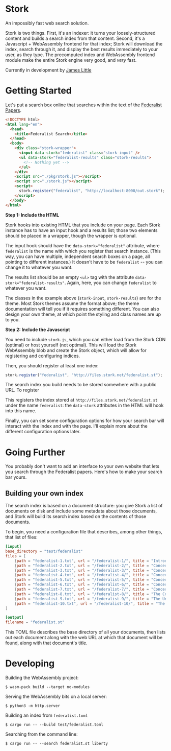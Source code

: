 # Stork

An impossibly fast web search solution.

Stork is two things. First, it's an indexer: it turns your loosely-structured content and builds a search index from that content. Second, it's a Javascript + WebAssembly frontend for that index; Stork will download the index, search through it, and display the best results immediately to your user, as they type. The precomputed index and WebAssembly frontend module make the entire Stork engine very good, and _very_ fast.

Currently in development by [James Little](https://jameslittle.me)

# Getting Started

Let's put a search box online that searches within the text of the [Federalist Papers](https://www.youtube.com/watch?v=DPgE7PNzXag).

```html
<!DOCTYPE html>
<html lang="en">
  <head>
    <title>Federalist Search</title>
  </head>
  <body>
    <div class="stork-wrapper">
      <input data-stork="federalist" class="stork-input" />
      <ul data-stork="federalist-results" class="stork-results">
        <!-- Nothing yet -->
      </ul>
    </div>
    <script src="./pkg/stork.js"></script>
    <script src="./stork.js"></script>
    <script>
      stork.register("federalist", "http://localhost:8000/out.stork");
    </script>
  </body>
</html>
```

**Step 1: Include the HTML**

Stork hooks into existing HTML that you include on your page. Each Stork instance has to have an input hook and a results list; those two elements should be placed in a wrapper, though the wrapper is optional.

The input hook should have the `data-stork="federalist"` attribute, where `federalist` is the name with which you register that search instance. (This way, you can have multiple, independent search boxes on a page, all pointing to different instances.) It doesn't have to be `federalist` -- you can change it to whatever you want.

The results list should be an empty `<ul>` tag with the attribute `data-stork="federalist-results"`. Again, here, you can change `federalist` to whatever you want.

The classes in the example above (`stork-input`, `stork-results`) are for the theme. Most Stork themes assume the format above; the theme documentation will tell you if it requires something different. You can also design your own theme, at which point the styling and class names are up to you.

**Step 2: Include the Javascript**

You need to include `stork.js`, which you can either load from the Stork CDN (optimal) or host yourself (not optimal). This will load the Stork WebAssembly blob and create the Stork object, which will allow for registering and configuring indices.

Then, you should register at least one index:

```javascript
stork.register("federalist", "http://files.stork.net/federalist.st");
```

The search index you build needs to be stored somewhere with a public URL. To register

This registers the index stored at `http://files.stork.net/federalist.st` under the name `federalist`: the `data-stork` attributes in the HTML will hook into this name.

Finally, you can set some configuration options for how your search bar will interact with the index and with the page. I'll explain more about the different configuration options later.

# Going Further

You probably don't want to add an interface to your own website that lets you search through the Federalist papers. Here's how to make your search bar yours.

## Building your own index

The search index is based on a document structure: you give Stork a list of documents on disk and include some metadata about those documents, and Stork will build its search index based on the contents of those documents.

To begin, you need a configuration file that describes, among other things, that list of files:

```toml
[input]
base_directory = "test/federalist"
files = [
    {path = "federalist-1.txt", url = "/federalist-1/", title = "Introduction"},
    {path = "federalist-2.txt", url = "/federalist-2/", title = "Concerning Dangers from Foreign Force and Influence"},
    {path = "federalist-3.txt", url = "/federalist-3/", title = "Concerning Dangers from Foreign Force and Influence 2"},
    {path = "federalist-4.txt", url = "/federalist-4/", title = "Concerning Dangers from Foreign Force and Influence 3"},
    {path = "federalist-5.txt", url = "/federalist-5/", title = "Concerning Dangers from Foreign Force and Influence 4"},
    {path = "federalist-6.txt", url = "/federalist-6/", title = "Concerning Dangers from Dissensions Between the States"},
    {path = "federalist-7.txt", url = "/federalist-7/", title = "Concerning Dangers from Dissensions Between the States 2"},
    {path = "federalist-8.txt", url = "/federalist-8/", title = "The Consequences of Hostilities Between the States"},
    {path = "federalist-9.txt", url = "/federalist-9/", title = "The Union as a Safeguard Against Domestic Faction and Insurrection"},
    {path = "federalist-10.txt", url = "/federalist-10/", title = "The Union as a Safeguard Against Domestic Faction and Insurrection 2"}
]

[output]
filename = "federalist.st"
```

This TOML file describes the base directory of all your documents, then lists out each document along with the web URL at which that document will be found, along with that document's title.

# Developing

Building the WebAssembly project:

```
$ wasm-pack build --target no-modules
```

Serving the WebAssembly bits on a local server:

```
$ python3 -m http.server
```

Building an index from `federalist.toml`

```
$ cargo run -- --build test/federalist.toml
```

Searching from the command line:

```
$ cargo run -- --search federalist.st liberty
```
